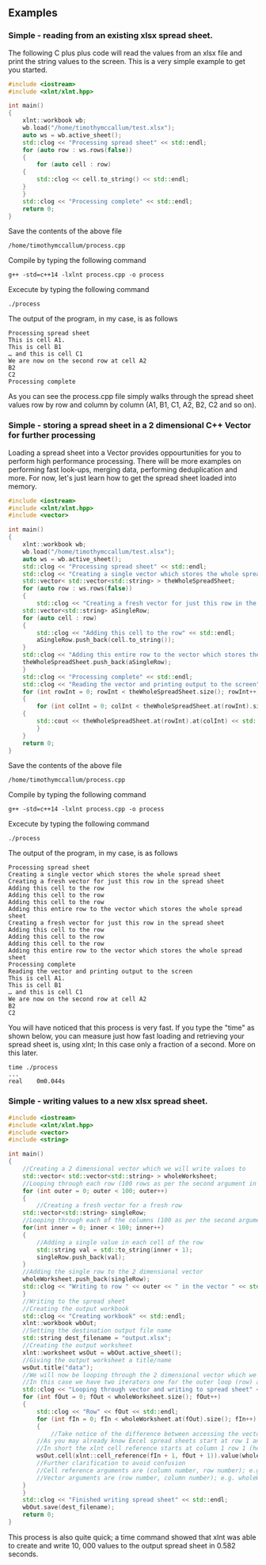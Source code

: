 ## Examples

### Simple - reading from an existing xlsx spread sheet.

The following C plus plus code will read the values from an xlsx file and print the string values to the screen. This is a very simple example to get you started.

```c++
#include <iostream>
#include <xlnt/xlnt.hpp>

int main()
{
    xlnt::workbook wb;
    wb.load("/home/timothymccallum/test.xlsx");
    auto ws = wb.active_sheet();
    std::clog << "Processing spread sheet" << std::endl;
    for (auto row : ws.rows(false)) 
    { 
        for (auto cell : row) 
	{ 
	    std::clog << cell.to_string() << std::endl;
	}
    }
    std::clog << "Processing complete" << std::endl;
    return 0;
}
```
Save the contents of the above file 
```
/home/timothymccallum/process.cpp
```
Compile by typing the following command
```
g++ -std=c++14 -lxlnt process.cpp -o process
```
Excecute by typing the following command
```
./process
```
The output of the program, in my case, is as follows
```
Processing spread sheet
This is cell A1.
This is cell B1
… and this is cell C1
We are now on the second row at cell A2
B2
C2
Processing complete
```
As you can see the process.cpp file simply walks through the spread sheet values row by row and column by column (A1, B1, C1, A2, B2, C2 and so on).

### Simple - storing a spread sheet in a 2 dimensional C++ Vector for further processing

Loading a spread sheet into a Vector provides oppourtunities for you to perform high performance processing. There will be more examples on performing fast look-ups, merging data, performing deduplication and more. For now, let's just learn how to get the spread sheet loaded into memory.

```c++
#include <iostream>
#include <xlnt/xlnt.hpp>
#include <vector>

int main()
{
    xlnt::workbook wb;
    wb.load("/home/timothymccallum/test.xlsx");
    auto ws = wb.active_sheet();
    std::clog << "Processing spread sheet" << std::endl;
    std::clog << "Creating a single vector which stores the whole spread sheet" << std::endl;
    std::vector< std::vector<std::string> > theWholeSpreadSheet;
    for (auto row : ws.rows(false)) 
    { 
        std::clog << "Creating a fresh vector for just this row in the spread sheet" << std::endl;
	std::vector<std::string> aSingleRow;
	for (auto cell : row) 
	{ 
	    std::clog << "Adding this cell to the row" << std::endl;
	    aSingleRow.push_back(cell.to_string());
	}
	std::clog << "Adding this entire row to the vector which stores the whole spread sheet" << std::endl;
	theWholeSpreadSheet.push_back(aSingleRow);
    }
    std::clog << "Processing complete" << std::endl;
    std::clog << "Reading the vector and printing output to the screen" << std::endl;
    for (int rowInt = 0; rowInt < theWholeSpreadSheet.size(); rowInt++)
    {
        for (int colInt = 0; colInt < theWholeSpreadSheet.at(rowInt).size(); colInt++)
	{
	    std::cout << theWholeSpreadSheet.at(rowInt).at(colInt) << std::endl;
        }
    }
    return 0;
}
```
Save the contents of the above file 
```
/home/timothymccallum/process.cpp
```
Compile by typing the following command
```
g++ -std=c++14 -lxlnt process.cpp -o process
```
Excecute by typing the following command
```
./process
```
The output of the program, in my case, is as follows
```
Processing spread sheet
Creating a single vector which stores the whole spread sheet
Creating a fresh vector for just this row in the spread sheet
Adding this cell to the row
Adding this cell to the row
Adding this cell to the row
Adding this entire row to the vector which stores the whole spread sheet
Creating a fresh vector for just this row in the spread sheet
Adding this cell to the row
Adding this cell to the row
Adding this cell to the row
Adding this entire row to the vector which stores the whole spread sheet
Processing complete
Reading the vector and printing output to the screen
This is cell A1.
This is cell B1
… and this is cell C1
We are now on the second row at cell A2
B2
C2
```
You will have noticed that this process is very fast. If you type the "time" as shown below, you can measure just how fast loading and retrieving your spread sheet is, using xlnt; In this case only a fraction of a second. More on this later.
```
time ./process 
...
real	0m0.044s
```
### Simple - writing values to a new xlsx spread sheet.

```c++
#include <iostream>
#include <xlnt/xlnt.hpp>
#include <vector>
#include <string>

int main()
{
    //Creating a 2 dimensional vector which we will write values to
    std::vector< std::vector<std::string> > wholeWorksheet;
    //Looping through each row (100 rows as per the second argument in the for loop)
    for (int outer = 0; outer < 100; outer++)
    {
        //Creating a fresh vector for a fresh row
	std::vector<std::string> singleRow;
	//Looping through each of the columns (100 as per the second argument in the for loop) in this particular row
	for(int inner = 0; inner < 100; inner++)
	{
	    //Adding a single value in each cell of the row 
	    std::string val = std::to_string(inner + 1);
	    singleRow.push_back(val);			
	}
	//Adding the single row to the 2 dimensional vector
	wholeWorksheet.push_back(singleRow);
	std::clog << "Writing to row " << outer << " in the vector " << std::endl;
    }
    //Writing to the spread sheet
    //Creating the output workbook 
    std::clog << "Creating workbook" << std::endl;
    xlnt::workbook wbOut;
    //Setting the destination output file name
    std::string dest_filename = "output.xlsx";
    //Creating the output worksheet
    xlnt::worksheet wsOut = wbOut.active_sheet();
    //Giving the output worksheet a title/name
    wsOut.title("data");
    //We will now be looping through the 2 dimensional vector which we created above
    //In this case we have two iterators one for the outer loop (row) and one for the inner loop (column)
    std::clog << "Looping through vector and writing to spread sheet" << std::endl;
    for (int fOut = 0; fOut < wholeWorksheet.size(); fOut++)
    {
        std::clog << "Row" << fOut << std::endl;
        for (int fIn = 0; fIn < wholeWorksheet.at(fOut).size(); fIn++)
        {
            //Take notice of the difference between accessing the vector and accessing the work sheet
	    //As you may already know Excel spread sheets start at row 1 and column 1 (not row 0 and column 0 like you would expect from a C++ vector) 
	    //In short the xlnt cell reference starts at column 1 row 1 (hence the + 1s below) and the vector reference starts at row 0 and column 0
	    wsOut.cell(xlnt::cell_reference(fIn + 1, fOut + 1)).value(wholeWorksheet.at(fOut).at(fIn));
	    //Further clarification to avoid confusion
	    //Cell reference arguments are (column number, row number); e.g. cell_reference(fIn + 1, fOut + 1)
	    //Vector arguments are (row number, column number); e.g. wholeWorksheet.at(fOut).at(fIn)
	}
    }
    std::clog << "Finished writing spread sheet" << std::endl;
    wbOut.save(dest_filename); 
    return 0;
}
```
This process is also quite quick; a time command showed that xlnt was able to create and write 10, 000 values to the output spread sheet in 0.582 seconds.
